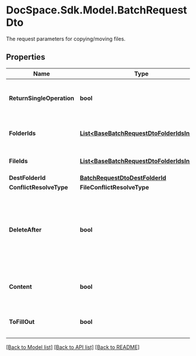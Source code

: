 # DocSpace.Sdk.Model.BatchRequestDto
The request parameters for copying/moving files.

## Properties

Name | Type | Description | Notes
------------ | ------------- | ------------- | -------------
**ReturnSingleOperation** | **bool** | Specifies whether to return only the current operation | [optional] 
**FolderIds** | [**List&lt;BaseBatchRequestDtoFolderIdsInner&gt;**](BaseBatchRequestDtoFolderIdsInner.md) | The list of folder IDs to be copied/moved. | [optional] 
**FileIds** | [**List&lt;BaseBatchRequestDtoFolderIdsInner&gt;**](BaseBatchRequestDtoFolderIdsInner.md) | The list of file IDs to be copied/moved. | [optional] 
**DestFolderId** | [**BatchRequestDtoDestFolderId**](BatchRequestDtoDestFolderId.md) |  | [optional] 
**ConflictResolveType** | **FileConflictResolveType** |  | [optional] 
**DeleteAfter** | **bool** | Specifies whether to delete the source files/folders after they are moved or copied to the destination folder. | [optional] 
**Content** | **bool** | Specifies whether to copy or move the folder content or not. | [optional] 
**ToFillOut** | **bool** | Specifies whether the file is copied for filling out | [optional] 

[[Back to Model list]](../README.md#documentation-for-models) [[Back to API list]](../README.md#documentation-for-api-endpoints) [[Back to README]](../README.md)

